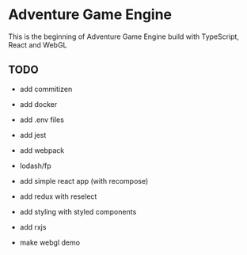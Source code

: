 # Adventure Game Engine

This is the beginning of Adventure Game Engine build with TypeScript, React and WebGL

## TODO

- add commitizen

- add docker

- add .env files

- add jest

- add webpack

- lodash/fp

- add simple react app (with recompose)

- add redux with reselect

- add styling with styled components

- add rxjs

- make webgl demo
